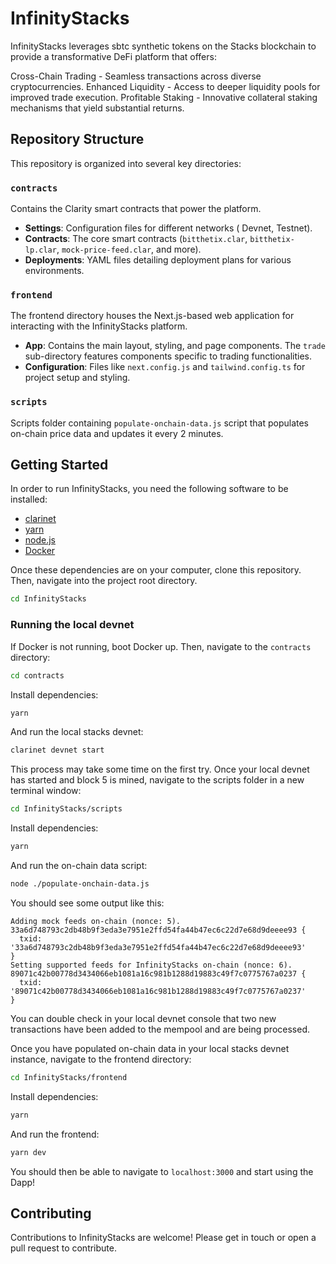 
# InfinityStacks

InfinityStacks leverages sbtc synthetic tokens on the Stacks blockchain to provide a transformative DeFi platform that offers:

Cross-Chain Trading - Seamless transactions across diverse cryptocurrencies.
Enhanced Liquidity - Access to deeper liquidity pools for improved trade execution.
Profitable Staking - Innovative collateral staking mechanisms that yield substantial returns.



## Repository Structure
This repository is organized into several key directories:

### `contracts`
Contains the Clarity smart contracts that power the platform.

- **Settings**: Configuration files for different networks ( Devnet, Testnet).
- **Contracts**: The core smart contracts (`bitthetix.clar`, `bitthetix-lp.clar`, `mock-price-feed.clar`, and more).
- **Deployments**: YAML files detailing deployment plans for various environments.

### `frontend`
The frontend directory houses the Next.js-based web application for interacting with the InfinityStacks platform.

- **App**: Contains the main layout, styling, and page components. The `trade` sub-directory features components specific to trading functionalities.
- **Configuration**: Files like `next.config.js` and `tailwind.config.ts` for project setup and styling.

### `scripts`
Scripts folder containing `populate-onchain-data.js` script that populates on-chain price data and updates it every 2 minutes.

## Getting Started
In order to run InfinityStacks, you need the following software to be installed: 
- [clarinet](https://github.com/hirosystems/clarinet)
- [yarn](https://yarnpkg.com/)
- [node.js](https://nodejs.org/en/download)
- [Docker](https://www.docker.com/)

Once these dependencies are on your computer, clone this repository. Then, navigate into the project root directory.

```bash
cd InfinityStacks
```

### Running the local devnet

If Docker is not running, boot Docker up. Then, navigate to the `contracts` directory:

```bash
cd contracts
```

Install dependencies:

```bash
yarn
```

And run the local stacks devnet:

```bash
clarinet devnet start
```

This process may take some time on the first try. Once your local devnet has started and block 5 is mined, navigate to the scripts folder in a new terminal window:

```bash
cd InfinityStacks/scripts
```

Install dependencies:

```bash
yarn
```

And run the on-chain data script:

```bash
node ./populate-onchain-data.js
```

You should see some output like this:
```
Adding mock feeds on-chain (nonce: 5).
33a6d748793c2db48b9f3eda3e7951e2ffd54fa44b47ec6c22d7e68d9deeee93 {
  txid: '33a6d748793c2db48b9f3eda3e7951e2ffd54fa44b47ec6c22d7e68d9deeee93'
}
Setting supported feeds for InfinityStacks on-chain (nonce: 6).
89071c42b00778d3434066eb1081a16c981b1288d19883c49f7c0775767a0237 {
  txid: '89071c42b00778d3434066eb1081a16c981b1288d19883c49f7c0775767a0237'
}
```

You can double check in your local devnet console that two new transactions have been added to the mempool and are being processed.

Once you have populated on-chain data in your local stacks devnet instance, navigate to the frontend directory:

```bash
cd InfinityStacks/frontend
```

Install dependencies:

```bash
yarn
```

And run the frontend:

```bash
yarn dev
```

You should then be able to navigate to `localhost:3000` and start using the Dapp!


## Contributing

Contributions to InfinityStacks are welcome! Please get in touch or open a pull request to contribute.